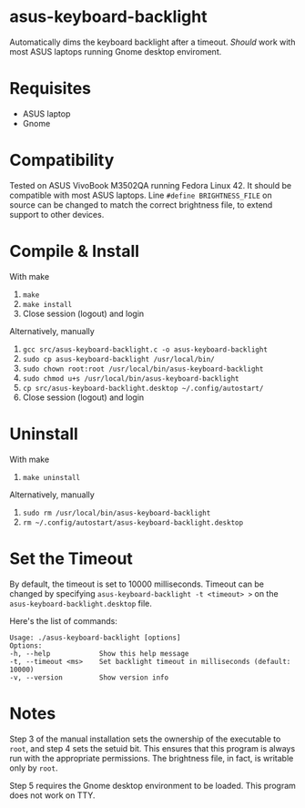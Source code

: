# asus-keyboard-backlight
Automatically dims the keyboard backlight after a timeout.
_Should_ work with most ASUS laptops running Gnome desktop enviroment.

# Requisites
- ASUS laptop
- Gnome

# Compatibility
Tested on ASUS VivoBook M3502QA running Fedora Linux 42.
It should be compatible with most ASUS laptops. Line `#define BRIGHTNESS_FILE` on source can be changed to match the correct brightness file, to extend support to other devices.

# Compile & Install
With make
1) `make`
2) `make install`
3) Close session (logout) and login

Alternatively, manually
1) `gcc src/asus-keyboard-backlight.c -o asus-keyboard-backlight`
2) `sudo cp asus-keyboard-backlight /usr/local/bin/`
3) `sudo chown root:root /usr/local/bin/asus-keyboard-backlight`
4) `sudo chmod u+s /usr/local/bin/asus-keyboard-backlight`
5) `cp src/asus-keyboard-backlight.desktop ~/.config/autostart/` 
6) Close session (logout) and login

# Uninstall
With make
1) `make uninstall`

Alternatively, manually
1) `sudo rm /usr/local/bin/asus-keyboard-backlight`
2) `rm ~/.config/autostart/asus-keyboard-backlight.desktop`

# Set the Timeout
By default, the timeout is set to 10000 milliseconds.
Timeout can be changed by specifying `asus-keyboard-backlight -t <timeout> >` on the `asus-keyboard-backlight.desktop` file.

Here's the list of commands:
```
Usage: ./asus-keyboard-backlight [options]
Options:
-h, --help            Show this help message
-t, --timeout <ms>    Set backlight timeout in milliseconds (default: 10000)
-v, --version         Show version info
```

# Notes
Step 3 of the manual installation sets the ownership of the executable to `root`, and step 4 sets the setuid bit. This ensures that this program is always run with the appropriate permissions. The brightness file, in fact, is writable only by `root`.

Step 5 requires the Gnome desktop environment to be loaded. This program does not work on TTY.
